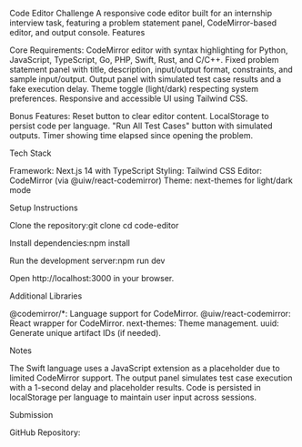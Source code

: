 Code Editor Challenge
A responsive code editor built for an internship interview task, featuring a problem statement panel, CodeMirror-based editor, and output console.
Features

Core Requirements:
CodeMirror editor with syntax highlighting for Python, JavaScript, TypeScript, Go, PHP, Swift, Rust, and C/C++.
Fixed problem statement panel with title, description, input/output format, constraints, and sample input/output.
Output panel with simulated test case results and a fake execution delay.
Theme toggle (light/dark) respecting system preferences.
Responsive and accessible UI using Tailwind CSS.

Bonus Features:
Reset button to clear editor content.
LocalStorage to persist code per language.
"Run All Test Cases" button with simulated outputs.
Timer showing time elapsed since opening the problem.

Tech Stack

Framework: Next.js 14 with TypeScript
Styling: Tailwind CSS
Editor: CodeMirror (via @uiw/react-codemirror)
Theme: next-themes for light/dark mode

Setup Instructions

Clone the repository:git clone <repository-url>
cd code-editor


Install dependencies:npm install


Run the development server:npm run dev


Open http://localhost:3000 in your browser.

Additional Libraries

@codemirror/*: Language support for CodeMirror.
@uiw/react-codemirror: React wrapper for CodeMirror.
next-themes: Theme management.
uuid: Generate unique artifact IDs (if needed).

Notes

The Swift language uses a JavaScript extension as a placeholder due to limited CodeMirror support.
The output panel simulates test case execution with a 1-second delay and placeholder results.
Code is persisted in localStorage per language to maintain user input across sessions.

Submission

GitHub Repository: <repository-url>

